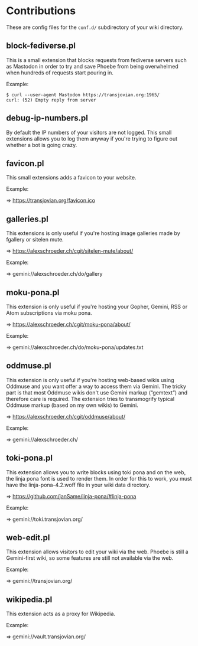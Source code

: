 # Contributions

These are config files for the `conf.d/` subdirectory of your wiki
directory.

## block-fediverse.pl

This is a small extension that blocks requests from fediverse servers
such as Mastodon in order to try and save Phoebe from being
overwhelmed when hundreds of requests start pouring in.

Example:

```
$ curl --user-agent Mastodon https://transjovian.org:1965/
curl: (52) Empty reply from server
```

## debug-ip-numbers.pl

By default the IP numbers of your visitors are not logged. This small
extensions allows you to log them anyway if you're trying to figure
out whether a bot is going crazy.

## favicon.pl

This small extensions adds a favicon to your website.

Example:

=> https://transjovian.org/favicon.ico

## galleries.pl

This extensions is only useful if you're hosting image galleries made
by fgallery or sitelen mute.

=> https://alexschroeder.ch/cgit/sitelen-mute/about/

Example:

=> gemini://alexschroeder.ch/do/gallery

## moku-pona.pl

This extension is only useful if you're hosting your Gopher, Gemini,
RSS or Atom subscriptions via moku pona.

=> https://alexschroeder.ch/cgit/moku-pona/about/

Example:

=> gemini://alexschroeder.ch/do/moku-pona/updates.txt

## oddmuse.pl

This extension is only useful if you're hosting web-based wikis using
Oddmuse and you want offer a way to access them via Gemini. The tricky
part is that most Oddmuse wikis don't use Gemini markup (“gemtext”)
and therefore care is required. The extension tries to transmogrify
typical Oddmuse markup (based on my own wikis) to Gemini.

=> https://alexschroeder.ch/cgit/oddmuse/about/

Example:

=> gemini://alexschroeder.ch/

## toki-pona.pl

This extension allows you to write blocks using toki pona and on the
web, the linja pona font is used to render them. In order for this to
work, you must have the linja-pona-4.2.woff file in your wiki data
directory.

=> https://github.com/janSame/linja-pona/#linja-pona

Example:

=> gemini://toki.transjovian.org/

## web-edit.pl

This extension allows visitors to edit your wiki via the web. Phoebe
is still a Gemini-first wiki, so some features are still not available
via the web.

Example:

=> gemini://transjovian.org/

## wikipedia.pl

This extension acts as a proxy for Wikipedia.

Example:

=> gemini://vault.transjovian.org/
